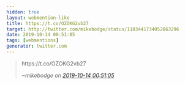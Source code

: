 ```yaml
---
hidden: true
layout: webmention-like
title: https://t.co/OZOKG2vb27
target: http://twitter.com/mikebodge/status/1183441734052663296
date: 2019-10-14 00:51:05
tags: [webmentions]
generator: twitter.com
---
```




<blockquote class="external-citation">
  <p>
    https://t.co/OZOKG2vb27
  </p>
  <cite>‒<span class="p-author p-name">mikebodge</span>
    on
    <a href="http://twitter.com/mikebodge/status/1183441734052663296" rel="external nofollow" target="_blank">2019-10-14 00:51:05</a>
  </cite>
</blockquote>



